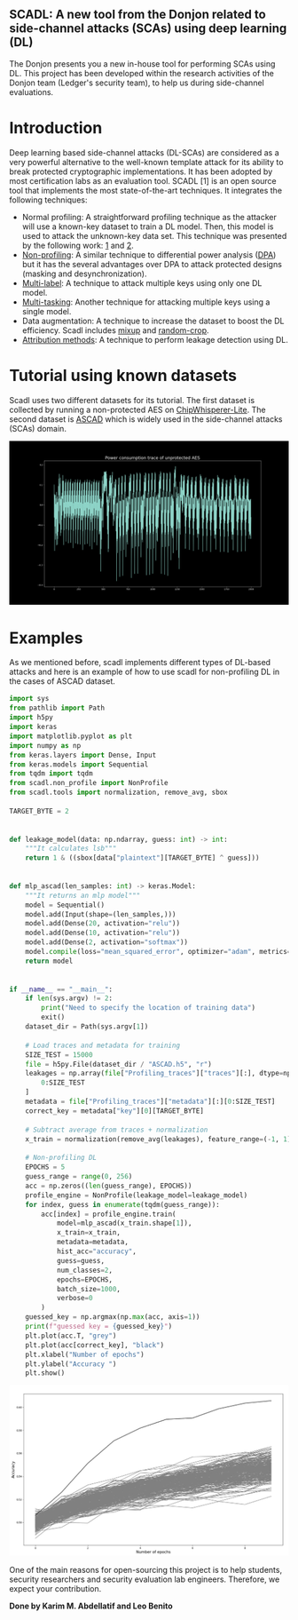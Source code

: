 ## SCADL: A new tool from the Donjon related to side-channel attacks (SCAs) using deep learning (DL)

The Donjon presents you a new in-house tool for performing SCAs using DL. This project has been developed within the research activities of the Donjon team (Ledger's security team), to help us during side-channel evaluations.

# Introduction

Deep learning based side-channel attacks (DL-SCAs) are considered as
a very powerful alternative to the well-known template attack for its ability to break protected cryptographic implementations. It has been adopted by most certification labs as an evaluation tool. 
SCADL [1] is an open source tool that implements the most state-of-the-art techniques. It integrates the following techniques: 

- Normal profiling: A straightforward profiling technique as the attacker will use a known-key dataset to train a DL model. Then, this model is used to attack the unknown-key data set. This technique was presented by the following work: [1](https://eprint.iacr.org/2016/921) and [2](https://eprint.iacr.org/2018/053).
- [Non-profiling](https://tches.iacr.org/index.php/TCHES/article/view/7387): A similar technique to differential power analysis ([DPA](https://paulkocher.com/doc/DifferentialPowerAnalysis.pdf)) but it has the several advantages over DPA to attack protected designs (masking and desynchronization).
- [Multi-label](https://eprint.iacr.org/2020/436): A technique to attack multiple keys using only one DL model.  
- [Multi-tasking](https://eprint.iacr.org/2023/006.pdf): Another technique for attacking multiple keys using a single model.
- Data augmentation: A technique to increase the dataset to boost the DL efficiency. Scadl includes [mixup](https://eprint.iacr.org/2021/328.pdf) and [random-crop](https://blog.roboflow.com/why-and-how-to-implement-random-crop-data-augmentation/).
- [Attribution methods](https://eprint.iacr.org/2019/143.pdf): A technique to perform leakage detection using DL.

# Tutorial using known datasets
Scadl uses two different datasets for its tutorial. The first dataset is collected by running a non-protected AES on [ChipWhisperer-Lite](https://rtfm.newae.com/Targets/CW303%20Arm/). The second dataset is [ASCAD](https://github.com/ANSSI-FR/ASCAD/tree/master/ATMEGA_AES_v1) which is widely used in the side-channel attacks (SCAs) domain.

![cw_trace](images/cw_aes_single.png)

# Examples

As we mentioned before, scadl implements different types of DL-based attacks and here is an example of how to use scadl for non-profiling DL in the cases of ASCAD dataset. 

```python
import sys
from pathlib import Path
import h5py
import keras
import matplotlib.pyplot as plt
import numpy as np
from keras.layers import Dense, Input
from keras.models import Sequential
from tqdm import tqdm
from scadl.non_profile import NonProfile
from scadl.tools import normalization, remove_avg, sbox

TARGET_BYTE = 2


def leakage_model(data: np.ndarray, guess: int) -> int:
    """It calculates lsb"""
    return 1 & ((sbox[data["plaintext"][TARGET_BYTE] ^ guess]))


def mlp_ascad(len_samples: int) -> keras.Model:
    """It returns an mlp model"""
    model = Sequential()
    model.add(Input(shape=(len_samples,)))
    model.add(Dense(20, activation="relu"))
    model.add(Dense(10, activation="relu"))
    model.add(Dense(2, activation="softmax"))
    model.compile(loss="mean_squared_error", optimizer="adam", metrics=["accuracy"])
    return model


if __name__ == "__main__":
    if len(sys.argv) != 2:
        print("Need to specify the location of training data")
        exit()
    dataset_dir = Path(sys.argv[1])

    # Load traces and metadata for training
    SIZE_TEST = 15000
    file = h5py.File(dataset_dir / "ASCAD.h5", "r")
    leakages = np.array(file["Profiling_traces"]["traces"][:], dtype=np.int8)[
        0:SIZE_TEST
    ]
    metadata = file["Profiling_traces"]["metadata"][:][0:SIZE_TEST]
    correct_key = metadata["key"][0][TARGET_BYTE]

    # Subtract average from traces + normalization
    x_train = normalization(remove_avg(leakages), feature_range=(-1, 1))

    # Non-profiling DL
    EPOCHS = 5
    guess_range = range(0, 256)
    acc = np.zeros((len(guess_range), EPOCHS))
    profile_engine = NonProfile(leakage_model=leakage_model)
    for index, guess in enumerate(tqdm(guess_range)):
        acc[index] = profile_engine.train(
            model=mlp_ascad(x_train.shape[1]),
            x_train=x_train,
            metadata=metadata,
            hist_acc="accuracy",
            guess=guess,
            num_classes=2,
            epochs=EPOCHS,
            batch_size=1000,
            verbose=0
        )
    guessed_key = np.argmax(np.max(acc, axis=1))
    print(f"guessed key = {guessed_key}")
    plt.plot(acc.T, "grey")
    plt.plot(acc[correct_key], "black")
    plt.xlabel("Number of epochs")
    plt.ylabel("Accuracy ")
    plt.show()
```

![cw_trace](images/non_profiling_result.png)

One of the main reasons for open-sourcing this project is to help students, security researchers and security evaluation lab engineers. Therefore, we expect your contribution. 



**Done by Karim M. Abdellatif and Leo Benito**
